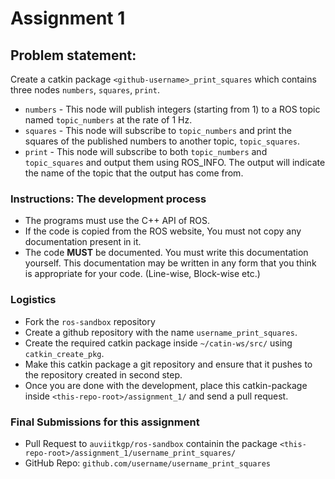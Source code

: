 # Assignment 1
## Problem statement:

Create a catkin package `<github-username>_print_squares` which contains three nodes `numbers`, `squares`, `print`.
- `numbers` - This node will publish integers (starting from 1) to a ROS topic named `topic_numbers` at the rate of 1 Hz.
- `squares` - This node will subscribe to `topic_numbers` and print the squares of the published numbers to another topic, `topic_squares`.
- `print` - This node will subscribe to both `topic_numbers` and `topic_squares` and output them using ROS_INFO. The output will indicate the name of the topic that the output has come from. 

### Instructions: The development process
- The programs must use the C++ API of ROS.
- If the code is copied from the ROS website, You must not copy any documentation present in it. 
- The code **MUST** be documented. You must write this documentation yourself. This documentation may be written in any form that you think is appropriate for your code. (Line-wise, Block-wise etc.)

### Logistics
* Fork the `ros-sandbox` repository
* Create a github repository with the name `username_print_squares`.
* Create the required catkin package inside `~/catin-ws/src/` using `catkin_create_pkg`.
* Make this catkin package a git repository and ensure that it pushes to the repository created in second step.
* Once you are done with the development, place this catkin-package inside `<this-repo-root>/assignment_1/` and send a pull request.

### Final Submissions for this assignment
- Pull Request to `auviitkgp/ros-sandbox` containin the package `<this-repo-root>/assignment_1/username_print_squares/`
- GitHub Repo: `github.com/username/username_print_squares`

